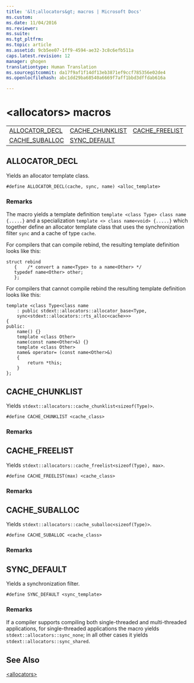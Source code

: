 ```yaml
---
title: '&lt;allocators&gt; macros | Microsoft Docs'
ms.custom: 
ms.date: 11/04/2016
ms.reviewer: 
ms.suite: 
ms.tgt_pltfrm: 
ms.topic: article
ms.assetid: 9cb5ee07-1ff9-4594-ae32-3c8c6efb511a
caps.latest.revision: 12
manager: ghogen
translationtype: Human Translation
ms.sourcegitcommit: da17f9af1f14df13eb3871ef9ccf785356e02de4
ms.openlocfilehash: abc1dd29ba68540a6669f7aff1bbd3dffdab616a

---
```

# &lt;allocators&gt; macros
||||  
|-|-|-|  
|[ALLOCATOR_DECL](#allocator_decl)|[CACHE_CHUNKLIST](#cache_chunklist)|[CACHE_FREELIST](#cache_freelist)|  
|[CACHE_SUBALLOC](#cache_suballoc)|[SYNC_DEFAULT](#sync_default)|  
  
##  <a name="allocator_decl"></a>  ALLOCATOR_DECL  
 Yields an allocator template class.  
  
```
#define ALLOCATOR_DECL(cache, sync, name) <alloc_template>
```  
  
### Remarks  
 The macro yields a template definition `template <class Type> class name {.....}` and a specialization `template <> class name<void> {.....}` which together define an allocator template class that uses the synchronization filter `sync` and a cache of type `cache`.  
  
 For compilers that can compile rebind, the resulting template definition looks like this:  
```  
struct rebind
   {    /* convert a name<Type> to a name<Other> */
   typedef name<Other> other;
   };  
 ```  
 For compilers that cannot compile rebind the resulting template definition looks like this:  
  
```
template <class Type<class name
    : public stdext::allocators::allocator_base<Type,
    sync<stdext::allocators::rts_alloc<cache>>>
{
public:
    name() {}
    template <class Other>
    name(const name<Other>&) {}
    template <class Other>
    name& operator= (const name<Other>&)
    {
        return *this;
    }
};
```  
  
##  <a name="cache_chunklist"></a>  CACHE_CHUNKLIST  
 Yields `stdext::allocators::cache_chunklist<sizeof(Type)>`.  
  
```
#define CACHE_CHUNKLIST <cache_class>
```  
  
### Remarks  
  
##  <a name="cache_freelist"></a>  CACHE_FREELIST  
 Yields `stdext::allocators::cache_freelist<sizeof(Type), max>`.  
  
```
#define CACHE_FREELIST(max) <cache_class>
```  
  
### Remarks  
  
##  <a name="cache_suballoc"></a>  CACHE_SUBALLOC  
 Yields `stdext::allocators::cache_suballoc<sizeof(Type)>`.  
  
```
#define CACHE_SUBALLOC <cache_class>
```  
  
### Remarks  
  
##  <a name="sync_default"></a>  SYNC_DEFAULT  
 Yields a synchronization filter.  
  
```
#define SYNC_DEFAULT <sync_template>
```  
  
### Remarks  
 If a compiler supports compiling both single-threaded and multi-threaded applications, for single-threaded applications the macro yields `stdext::allocators::sync_none`; in all other cases it yields `stdext::allocators::sync_shared`.  
  
## See Also  
 [\<allocators>](../standard-library/allocators-header.md)







<!--HONumber=Jan17_HO2-->


